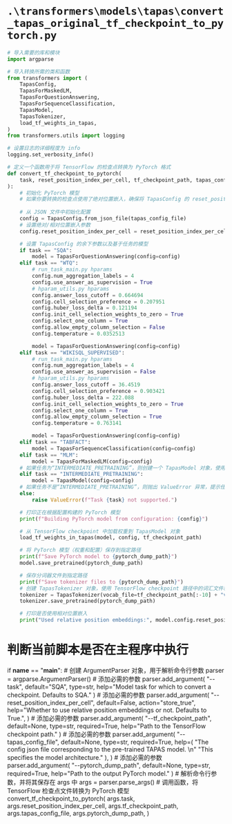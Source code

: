 # `.\transformers\models\tapas\convert_tapas_original_tf_checkpoint_to_pytorch.py`

```py
# 导入需要的库和模块
import argparse

# 导入转换所需的类和函数
from transformers import (
    TapasConfig,
    TapasForMaskedLM,
    TapasForQuestionAnswering,
    TapasForSequenceClassification,
    TapasModel,
    TapasTokenizer,
    load_tf_weights_in_tapas,
)
from transformers.utils import logging

# 设置日志的详细程度为 info
logging.set_verbosity_info()

# 定义一个函数用于将 TensorFlow 的检查点转换为 PyTorch 格式
def convert_tf_checkpoint_to_pytorch(
    task, reset_position_index_per_cell, tf_checkpoint_path, tapas_config_file, pytorch_dump_path
):
    # 初始化 PyTorch 模型
    # 如果你要转换的检查点使用了绝对位置嵌入，确保将 TapasConfig 的 reset_position_index_per_cell 设置为 False
    
    # 从 JSON 文件中初始化配置
    config = TapasConfig.from_json_file(tapas_config_file)
    # 设置绝对/相对位置嵌入参数
    config.reset_position_index_per_cell = reset_position_index_per_cell

    # 设置 TapasConfig 的余下参数以及基于任务的模型
    if task == "SQA":
        model = TapasForQuestionAnswering(config=config)
    elif task == "WTQ":
        # run_task_main.py hparams
        config.num_aggregation_labels = 4
        config.use_answer_as_supervision = True
        # hparam_utils.py hparams
        config.answer_loss_cutoff = 0.664694
        config.cell_selection_preference = 0.207951
        config.huber_loss_delta = 0.121194
        config.init_cell_selection_weights_to_zero = True
        config.select_one_column = True
        config.allow_empty_column_selection = False
        config.temperature = 0.0352513

        model = TapasForQuestionAnswering(config=config)
    elif task == "WIKISQL_SUPERVISED":
        # run_task_main.py hparams
        config.num_aggregation_labels = 4
        config.use_answer_as_supervision = False
        # hparam_utils.py hparams
        config.answer_loss_cutoff = 36.4519
        config.cell_selection_preference = 0.903421
        config.huber_loss_delta = 222.088
        config.init_cell_selection_weights_to_zero = True
        config.select_one_column = True
        config.allow_empty_column_selection = True
        config.temperature = 0.763141

        model = TapasForQuestionAnswering(config=config)
    elif task == "TABFACT":
        model = TapasForSequenceClassification(config=config)
    elif task == "MLM":
        model = TapasForMaskedLM(config=config)
    # 如果任务为“INTERMEDIATE_PRETRAINING”，则创建一个 TapasModel 对象，使用给定的配置参数
    elif task == "INTERMEDIATE_PRETRAINING":
        model = TapasModel(config=config)
    # 如果任务不是“INTERMEDIATE_PRETRAINING”，则抛出 ValueError 异常，提示任务不支持
    else:
        raise ValueError(f"Task {task} not supported.")

    # 打印正在根据配置构建的 PyTorch 模型
    print(f"Building PyTorch model from configuration: {config}")

    # 从 TensorFlow checkpoint 中加载权重到 TapasModel 对象
    load_tf_weights_in_tapas(model, config, tf_checkpoint_path)

    # 将 PyTorch 模型（权重和配置）保存到指定路径
    print(f"Save PyTorch model to {pytorch_dump_path}")
    model.save_pretrained(pytorch_dump_path)

    # 保存分词器文件到指定路径
    print(f"Save tokenizer files to {pytorch_dump_path}")
    # 创建 TapasTokenizer 对象，使用 TensorFlow checkpoint 路径中的词汇文件和最大长度为 512
    tokenizer = TapasTokenizer(vocab_file=tf_checkpoint_path[:-10] + "vocab.txt", model_max_length=512)
    tokenizer.save_pretrained(pytorch_dump_path)

    # 打印是否使用相对位置嵌入
    print("Used relative position embeddings:", model.config.reset_position_index_per_cell)
```  
# 判断当前脚本是否在主程序中执行
if __name__ == "__main__":
    # 创建 ArgumentParser 对象，用于解析命令行参数
    parser = argparse.ArgumentParser()
    # 添加必需的参数
    parser.add_argument(
        "--task", default="SQA", type=str, help="Model task for which to convert a checkpoint. Defaults to SQA."
    )
    # 添加必需的参数
    parser.add_argument(
        "--reset_position_index_per_cell",
        default=False,
        action="store_true",
        help="Whether to use relative position embeddings or not. Defaults to True.",
    )
    # 添加必需的参数
    parser.add_argument(
        "--tf_checkpoint_path", default=None, type=str, required=True, help="Path to the TensorFlow checkpoint path."
    )
    # 添加必需的参数
    parser.add_argument(
        "--tapas_config_file",
        default=None,
        type=str,
        required=True,
        help=(
            "The config json file corresponding to the pre-trained TAPAS model. \n"
            "This specifies the model architecture."
        ),
    )
    # 添加必需的参数
    parser.add_argument(
        "--pytorch_dump_path", default=None, type=str, required=True, help="Path to the output PyTorch model."
    )
    # 解析命令行参数，并将其保存在 args 中
    args = parser.parse_args()
    # 调用函数，将 TensorFlow 检查点文件转换为 PyTorch 模型
    convert_tf_checkpoint_to_pytorch(
        args.task,
        args.reset_position_index_per_cell,
        args.tf_checkpoint_path,
        args.tapas_config_file,
        args.pytorch_dump_path,
    )
```
